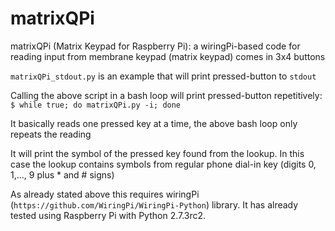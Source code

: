 matrixQPi
=========

matrixQPi (Matrix Keypad for Raspberry Pi): a wiringPi-based code for reading input from membrane keypad (matrix keypad) comes in 3x4 buttons

`matrixQPi_stdout.py` is an example that will print pressed-button to `stdout`

Calling the above script in a bash loop will print pressed-button repetitively:
`$ while true; do matrixQPi.py -i; done` 

It basically reads one pressed key at a time, the above bash loop only repeats
the reading

It will print the symbol of the pressed key found from the lookup. In this case the lookup contains symbols from regular phone dial-in key (digits 0, 1,..., 9 plus * and # signs)

As already stated above this requires wiringPi (`https://github.com/WiringPi/WiringPi-Python`) library. It has already tested using Raspberry Pi with Python 2.7.3rc2.
